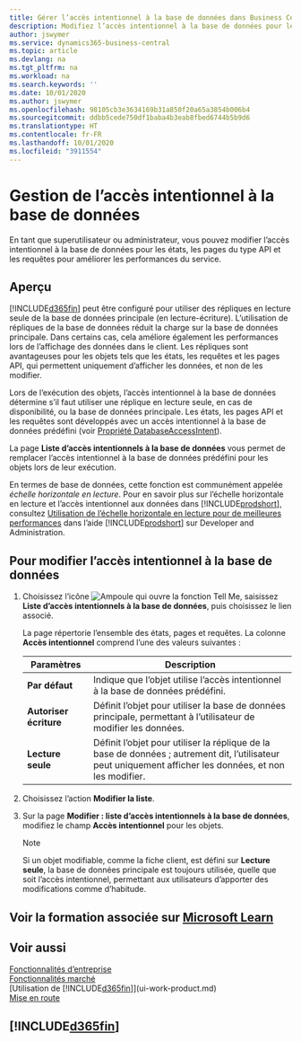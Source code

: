 ```yaml
---
title: Gérer l’accès intentionnel à la base de données dans Business Central | Microsoft Docs
description: Modifiez l’accès intentionnel à la base de données pour les états, les pages API et les requêtes.
author: jswymer
ms.service: dynamics365-business-central
ms.topic: article
ms.devlang: na
ms.tgt_pltfrm: na
ms.workload: na
ms.search.keywords: ''
ms.date: 10/01/2020
ms.author: jswymer
ms.openlocfilehash: 98105cb3e3634169b31a850f20a65a3854b006b4
ms.sourcegitcommit: ddbb5cede750df1baba4b3eab8fbed6744b5b9d6
ms.translationtype: HT
ms.contentlocale: fr-FR
ms.lasthandoff: 10/01/2020
ms.locfileid: "3911554"
---
```

# <a name="managing-database-access-intent"></a>Gestion de l’accès intentionnel à la base de données 

En tant que superutilisateur ou administrateur, vous pouvez modifier l’accès intentionnel à la base de données pour les états, les pages du type API et les requêtes pour améliorer les performances du service.

## <a name="overview"></a>Aperçu

[!INCLUDE[d365fin](includes/d365fin_md.md)] peut être configuré pour utiliser des répliques en lecture seule de la base de données principale (en lecture-écriture). L’utilisation de répliques de la base de données réduit la charge sur la base de données principale. Dans certains cas, cela améliore également les performances lors de l’affichage des données dans le client. Les répliques sont avantageuses pour les objets tels que les états, les requêtes et les pages API, qui permettent uniquement d’afficher les données, et non de les modifier.

Lors de l’exécution des objets, l’accès intentionnel à la base de données détermine s’il faut utiliser une réplique en lecture seule, en cas de disponibilité, ou la base de données principale. Les états, les pages API et les requêtes sont développés avec un accès intentionnel à la base de données prédéfini (voir [Propriété DatabaseAccessIntent](/dynamics365/business-central/dev-itpro/developer/properties/devenv-dataaccessintent-property)).

La page **Liste d’accès intentionnels à la base de données** vous permet de remplacer l’accès intentionnel à la base de données prédéfini pour les objets lors de leur exécution.

En termes de base de données, cette fonction est communément appelée *échelle horizontale en lecture*. Pour en savoir plus sur l’échelle horizontale en lecture et l’accès intentionnel aux données dans [!INCLUDE[prodshort](includes/prodshort.md)], consultez [Utilisation de l’échelle horizontale en lecture pour de meilleures performances](/dynamics365/business-central/dev-itpro/administration/database-read-scale-out-overview) dans l’aide [!INCLUDE[prodshort](includes/prodshort.md)] sur Developer and Administration.

## <a name="to-change-the-database-access-intent"></a>Pour modifier l’accès intentionnel à la base de données

1. Choisissez l’icône ![Ampoule qui ouvre la fonction Tell Me](media/ui-search/search_small.png "Dites-moi ce que vous voulez faire"), saisissez **Liste d’accès intentionnels à la base de données**, puis choisissez le lien associé.

    La page répertorie l’ensemble des états, pages et requêtes. La colonne **Accès intentionnel** comprend l’une des valeurs suivantes :

    |**Paramètres**|**Description**|  
    |------------|-------------|  
    |**Par défaut**|Indique que l’objet utilise l’accès intentionnel à la base de données prédéfini.|
    |**Autoriser écriture**|Définit l’objet pour utiliser la base de données principale, permettant à l’utilisateur de modifier les données.|
    |**Lecture seule**|Définit l’objet pour utiliser la réplique de la base de données ; autrement dit, l’utilisateur peut uniquement afficher les données, et non les modifier.|

2. Choisissez l’action **Modifier la liste**.

3. Sur la page **Modifier : liste d’accès intentionnels à la base de données**, modifiez le champ **Accès intentionnel** pour les objets.

    > [!NOTE]
    > Si un objet modifiable, comme la fiche client, est défini sur **Lecture seule**, la base de données principale est toujours utilisée, quelle que soit l’accès intentionnel, permettant aux utilisateurs d’apporter des modifications comme d’habitude.

## <a name="see-related-training-at-microsoft-learn"></a>Voir la formation associée sur [Microsoft Learn](/learn/paths/deploy-configure-dynamics-365-business-central/)

## <a name="see-also"></a>Voir aussi
[Fonctionnalités d’entreprise](across-business-functionality.md)  
[Fonctionnalités marché](ui-across-business-areas.md)  
[Utilisation de [!INCLUDE[d365fin](includes/d365fin_md.md)]](ui-work-product.md)  
[Mise en route](product-get-started.md)    

## [!INCLUDE[d365fin](includes/free_trial_md.md)]  
